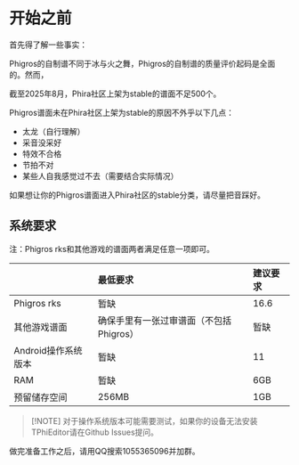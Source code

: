 # 开始之前

首先得了解一些事实：

Phigros的自制谱不同于冰与火之舞，Phigros的自制谱的质量评价起码是全面的。然而，

截至2025年8月，Phira社区上架为stable的谱面不足500个。

Phigros谱面未在Phira社区上架为stable的原因不外乎以下几点：

* 太龙（自行理解）
* 采音没采好
* 特效不合格
* 节拍不对
* 某些人自我感觉过不去（需要结合实际情况）

如果想让你的Phigros谱面进入Phira社区的stable分类，请尽量把音踩好。

## 系统要求

注：Phigros rks和其他游戏的谱面两者满足任意一项即可。

|  | 最低要求 | 建议要求 |
| :------ | :------ | :------ |
| Phigros rks | 暂缺 | 16.6 |
| 其他游戏谱面 | 确保手里有一张过审谱面（不包括Phigros） | 暂缺 |
| Android操作系统版本 | 暂缺 | 11 |
| RAM | 暂缺 | 6GB |
| 预留储存空间 | 256MB | 1GB |

> [!NOTE] 对于操作系统版本可能需要测试，如果你的设备无法安装TPhiEditor请在Github Issues提问。

做完准备工作之后，请用QQ搜索1055365096并加群。